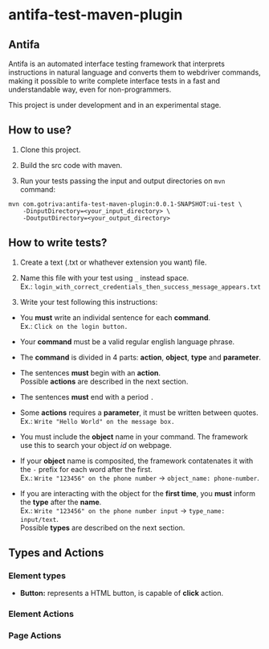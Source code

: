 # antifa-test-maven-plugin

## Antifa

Antifa is an automated interface testing framework that interprets instructions in natural language and converts them to webdriver commands, making it possible to write complete interface tests in a fast and understandable way, even for non-programmers.

This project is under development and in an experimental stage.

## How to use?

1. Clone this project.

2. Build the src code with maven.

3. Run your tests passing the input and output directories on `mvn` command:
```
mvn com.gotriva:antifa-test-maven-plugin:0.0.1-SNAPSHOT:ui-test \
    -DinputDirectory=<your_input_directory> \
    -DoutputDirectory=<your_output_directory>
```

## How to write tests?

1. Create a text (.txt or whathever extension you want) file.

2. Name this file with your test using `_` instead space.<br>
Ex.: `login_with_correct_credentials_then_success_message_appears.txt`

3. Write your test following this instructions:

- You **must** write an individal sentence for each **command**.<br>
  Ex.: `Click on the login button.`

- Your **command** must be a valid regular english language phrase.

- The **command** is divided in 4 parts: **action**, **object**, **type** and **parameter**.

- The sentences **must** begin with an **action**.<br>
  Possible **actions** are described in the next section.

- The sentences **must** end with a period `.`

- Some **actions** requires a **parameter**, it must be written between quotes.<br>
  Ex.: `Write "Hello World" on the message box.`
  
- You must include the **object** name in your command. The framework use this to search your object *id* on webpage.

- If your **object** name is composited, the framework contatenates it with the `-` prefix for each word after the first.<br>
  Ex.: `Write "123456" on the phone number` &#8594; `object_name: phone-number`.

- If you are interacting with the object for the **first time**, you **must** inform the **type** after the **name**.<br>
  Ex.: `Write "123456" on the phone number input` &#8594; `type_name: input/text`.<br>
  Possible **types** are described on the next section.

## Types and Actions

### Element types

- **Button:** represents a HTML button, is capable of **click** action.

### Element Actions

### Page Actions
